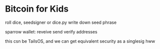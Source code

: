 # Bitcoin for Kids

roll dice, seedsigner or dice.py
write down seed phrase

sparrow wallet:
reveive
send
verify addresses

this csn be TailsOS, and we can get equivalent security as a singlesig hww




